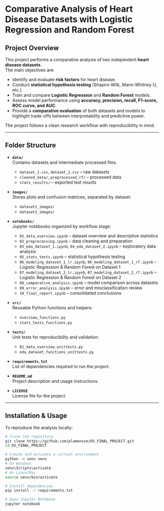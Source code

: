 # Comparative Analysis of Heart Disease Datasets with Logistic Regression and Random Forest

## Project Overview
This project performs a comparative analysis of two independent **heart disease datasets**.  
The main objectives are:
- Identify and evaluate **risk factors** for heart disease.
- Conduct **statistical hypothesis testing** (Shapiro-Wilk, Mann-Whitney U, etc.).
- Train and compare **Logistic Regression** and **Random Forest** models.
- Assess model performance using **accuracy, precision, recall, F1-score, ROC curve, and AUC**.
- Provide a **comparative evaluation** of both datasets and models to highlight trade-offs between interpretability and predictive power.

The project follows a clean research workflow with reproducibility in mind.

---

## Folder Structure

- **`data/`**  
  Contains datasets and intermediate processed files.  
  - `dataset_1.csv`, `dataset_2.csv` – raw datasets  
  - `cleaned_data/`, `preprocessed_rf/` – processed data  
  - `stats_results/` – exported test results  

- **`images/`**  
  Stores plots and confusion matrices, separated by dataset:  
  - `dataset1_images/`  
  - `dataset2_images/`  

- **`notebooks/`**  
  Jupyter notebooks organized by workflow stage:  
  - `01_data_overview.ipynb` – dataset overview and descriptive statistics  
  - `02_preprocessing.ipynb` – data cleaning and preparation  
  - `03_eda_dataset_1.ipynb`, `04_eda_dataset_2.ipynb` – exploratory data analysis  
  - `05_stats_tests.ipynb` – statistical hypothesis testing  
  - `06_modeling_dataset_1_lr.ipynb`, `06_modeling_dataset_1_rf.ipynb` – Logistic Regression & Random Forest on Dataset 1  
  - `07_modeling_dataset_2_lr.ipynb`, `07_modeling_dataset_2_rf.ipynb` – Logistic Regression & Random Forest on Dataset 2  
  - `08_comparative_analysis.ipynb` – model comparison across datasets  
  - `09_error_analysis.ipynb` – error and misclassification review  
  - `10_final_report.ipynb` – consolidated conclusions  

- **`src/`**  
  Reusable Python functions and helpers:  
  - `overview_functions.py`  
  - `stats_tests_functions.py`  

- **`tests/`**  
  Unit tests for reproducibility and validation:  
  - `01_data_overview_unittests.py`  
  - `eda_dataset_functions_unittests.py`  

- **`requirements.txt`**  
  List of dependencies required to run the project.  

- **`README.md`**  
  Project description and usage instructions.  

- **`LICENSE`**  
  License file for the project.  

---

## Installation & Usage

To reproduce the analysis locally:

```bash
# Clone the repository
git clone https://github.com/plamensve/DS_FINAL_PROJECT.git
cd DS_FINAL_PROJECT

# Create and activate a virtual environment
python -m venv venv
# On Windows
venv\Scripts\activate
# On Linux/Mac
source venv/bin/activate

# Install dependencies
pip install -r requirements.txt

# Open Jupyter Notebook
jupyter notebook
